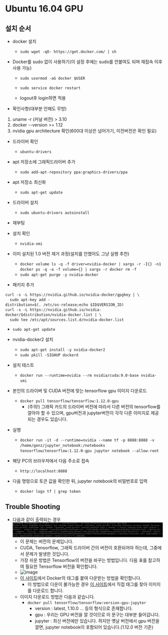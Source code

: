 # Ubuntu 16.04 GPU
## 설치 순서

- docker 설치 
  - `sudo wget -qO- https://get.docker.com/ | sh`

- Docker를 sudo 없이 사용하기(이 설정 후에는 sudo를 안붙여도 되며 재접속 이후 사용 가능) 
  - `sudo usermod -aG docker $USER`
  - `sudo service docker restart`

  - logout후 login하면 적용

- 확인사항(대부분 안해도 무방)
1. uname -r (커널 버전) > 3.10
2. docker --version >= 1.12
3. nvidia gpu architecture 확인(600대 이상은 넘어가기, 이전버전은 확인 필요)

- 드라이버 확인
  - `ubuntu-drivers`
- apt 저장소에 그래픽드라이버 추가
  - `sudo add-apt-repository ppa:graphics-drivers/ppa`
- apt 저장소 최신화
  - `sudo apt-get update`
- 드라이버 설치
  - `sudo ubuntu-drivers autoinstall`

- 재부팅
- 설치 확인
  - `nvidia-smi`

- 이미 설치된 1.0 버전 제거 과정(설치를 안했어도 그냥 실행 추천)
  - `docker volume ls -q -f driver=nvidia-docker | xargs -r -I{} -n1 docker ps -q -a -f volume={} | xargs -r docker rm -f`
  - `sudo apt-get purge -y nvidia-docker`

- 패키지 추가
```
curl -s -L https://nvidia.github.io/nvidia-docker/gpgkey | \
  sudo apt-key add -
distribution=$(. /etc/os-release;echo $ID$VERSION_ID)
curl -s -L https://nvidia.github.io/nvidia-docker/$distribution/nvidia-docker.list | \
  sudo tee /etc/apt/sources.list.d/nvidia-docker.list
```
- `sudo apt-get update`

- nvidia-docker2 설치
  - `sudo apt-get install -y nvidia-docker2`
  - `sudo pkill -SIGHUP dockerd`

- 설치 테스트
  - `docker run --runtime=nvidia --rm nvidia/cuda:9.0-base nvidia-smi`
  
- 본인의 드라이버 및 CUDA 버전에 맞는 tensorflow gpu 이미지 다운로드
  - `docker pull tensorflow/tensorflow:1.12.0-gpu`
    - (주의!) 그래픽 카드의 드라이버 버전에 따라서 다른 버전의 tensorflow를 깔아야 할 수 있으며, gpu버전과 jupyter버전이 각각 다른 이미지로 제공되는 경우도 있습니다.
- 실행
  - `docker run -it -d --runtime=nvidia --name tf -p 8888:8888 -v /home/genz/jupyter_notebook:/notebooks tensorflow/tensorflow:1.12.0-gpu jupyter notebook --allow-root`
- 해당 PC의 브라우저에서 다음 주소로 접속
  - `http://localhost:8888`
- 다음 명령으로 토큰 값을 확인한 뒤, jupyter notebook의 비밀번호로 입력
  - `docker logs tf | grep token`

## Trouble Shooting
- 다음과 같이 출력되는 경우
  ![image](https://github.com/BJ-Lim/Frameworks/blob/master/Captures/docker_tf_gpu_version_error.JPG)
  - 이 문제는 버전의 문제입니다.
  - CUDA, Tensorflow, 그래픽 드라이버 간의 버전이 호환되어야 하는데, 그중에서 문제가 발생한 것입니다.
  - 가장 쉬운 방법은 Tensorflow의 버전을 바꾸는 방법입니다. 다음 표를 참고하여 필요한 Tensorflow 버전을 확인합니다.
  - ![image](https://i.stack.imgur.com/RQ1uf.png)
  - [이 사이트](https://www.tensorflow.org/install/docker)에서 Docker의 태그를 붙여 다운받는 방법을 확인합니다.
    - 이 방법으로 다운이 불가능한 경우 [이 사이트](https://hub.docker.com/r/tensorflow/tensorflow/tags)에서 직접 태그를 찾아 이미지를 다운로드 합니다.
  - 이미지 다운로드 방법은 다음과 같습니다.
    - `docker pull tensorflow/tensorflow:version-gpu-jupyter`
      - version : latest, 1.10.0 ... 등의 형식으로 존재합니다.
      - gpu : 우리는 GPU 버전을 깔 것이므로 이 문구는 대부분 들어갑니다.
      - jupyter : 최신 버전에만 있습니다. 하지만 옛날 버전에서 gpu 버전을 깔면, jupyter notebook이 포함되어 있습니다.(1.12.0 버전 기준)

